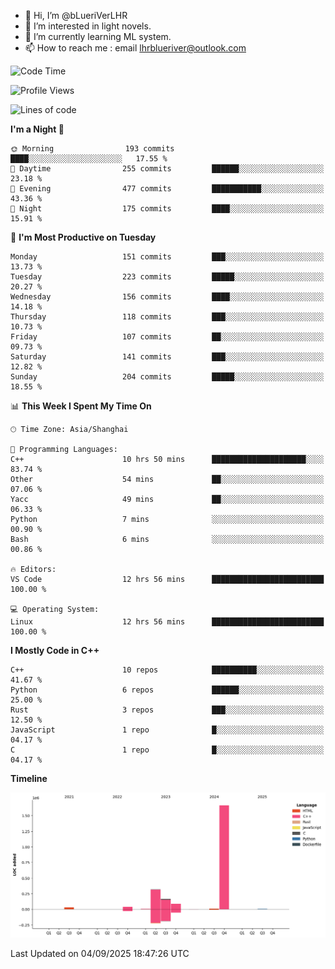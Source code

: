 - 👋 Hi, I’m @bLueriVerLHR
- 👀 I’m interested in light novels.
- 🌱 I’m currently learning ML system.
- 📫 How to reach me : email lhrblueriver@outlook.com

<!--START_SECTION:waka-->
![Code Time](http://img.shields.io/badge/Code%20Time-424%20hrs%2045%20mins-blue)

![Profile Views](http://img.shields.io/badge/Profile%20Views-0-blue)

![Lines of code](https://img.shields.io/badge/From%20Hello%20World%20I%27ve%20Written-2.3%20million%20lines%20of%20code-blue)

**I'm a Night 🦉** 

```text
🌞 Morning                193 commits         ████░░░░░░░░░░░░░░░░░░░░░   17.55 % 
🌆 Daytime                255 commits         ██████░░░░░░░░░░░░░░░░░░░   23.18 % 
🌃 Evening                477 commits         ███████████░░░░░░░░░░░░░░   43.36 % 
🌙 Night                  175 commits         ████░░░░░░░░░░░░░░░░░░░░░   15.91 % 
```
📅 **I'm Most Productive on Tuesday** 

```text
Monday                   151 commits         ███░░░░░░░░░░░░░░░░░░░░░░   13.73 % 
Tuesday                  223 commits         █████░░░░░░░░░░░░░░░░░░░░   20.27 % 
Wednesday                156 commits         ████░░░░░░░░░░░░░░░░░░░░░   14.18 % 
Thursday                 118 commits         ███░░░░░░░░░░░░░░░░░░░░░░   10.73 % 
Friday                   107 commits         ██░░░░░░░░░░░░░░░░░░░░░░░   09.73 % 
Saturday                 141 commits         ███░░░░░░░░░░░░░░░░░░░░░░   12.82 % 
Sunday                   204 commits         █████░░░░░░░░░░░░░░░░░░░░   18.55 % 
```


📊 **This Week I Spent My Time On** 

```text
🕑︎ Time Zone: Asia/Shanghai

💬 Programming Languages: 
C++                      10 hrs 50 mins      █████████████████████░░░░   83.74 % 
Other                    54 mins             ██░░░░░░░░░░░░░░░░░░░░░░░   07.06 % 
Yacc                     49 mins             ██░░░░░░░░░░░░░░░░░░░░░░░   06.33 % 
Python                   7 mins              ░░░░░░░░░░░░░░░░░░░░░░░░░   00.90 % 
Bash                     6 mins              ░░░░░░░░░░░░░░░░░░░░░░░░░   00.86 % 

🔥 Editors: 
VS Code                  12 hrs 56 mins      █████████████████████████   100.00 % 

💻 Operating System: 
Linux                    12 hrs 56 mins      █████████████████████████   100.00 % 
```

**I Mostly Code in C++** 

```text
C++                      10 repos            ██████████░░░░░░░░░░░░░░░   41.67 % 
Python                   6 repos             ██████░░░░░░░░░░░░░░░░░░░   25.00 % 
Rust                     3 repos             ███░░░░░░░░░░░░░░░░░░░░░░   12.50 % 
JavaScript               1 repo              █░░░░░░░░░░░░░░░░░░░░░░░░   04.17 % 
C                        1 repo              █░░░░░░░░░░░░░░░░░░░░░░░░   04.17 % 
```



**Timeline**

![Lines of Code chart](https://raw.githubusercontent.com/bLueriVerLHR/bLueriVerLHR/main/assets/bar_graph.png)


 Last Updated on 04/09/2025 18:47:26 UTC
<!--END_SECTION:waka-->
